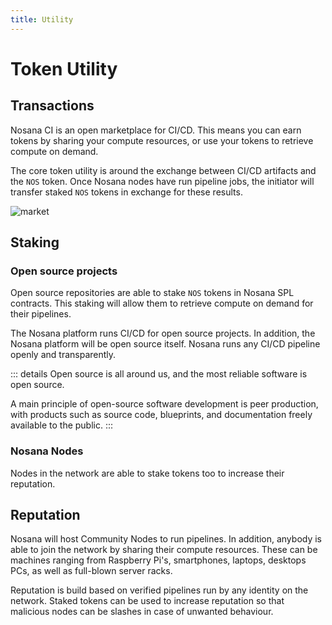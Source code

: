 ```yaml
---
title: Utility
---
```


# Token Utility

## Transactions

Nosana CI is an open marketplace for CI/CD.
This means you can earn tokens by sharing your compute resources,
or use your tokens to retrieve compute on demand.

The core token utility is around the exchange between CI/CD artifacts and the `NOS` token.
Once Nosana nodes have run pipeline jobs, the initiator will transfer staked `NOS` tokens
in exchange for these results.

![market](~@assets/nos-black.gif)

## Staking

### Open source projects

Open source repositories are able to stake `NOS` tokens in Nosana SPL contracts.
This staking will allow them to retrieve compute on demand for their pipelines.

The Nosana platform runs CI/CD for open source projects.
In addition, the Nosana platform will be open source itself.
Nosana runs any  CI/CD pipeline openly and transparently.

::: details
Open source is all around us,
and the most reliable software is open source.

A main principle of open-source software development is peer production,
with products such as source code, blueprints,
and documentation freely available to the public.
:::

### Nosana Nodes

Nodes in the network are able to stake tokens too to increase their reputation.

## Reputation

Nosana will host Community Nodes to run pipelines. In addition, anybody is able to join 
the network by sharing their compute resources. These can be machines ranging from 
Raspberry Pi's, smartphones, laptops, desktops PCs, as well as full-blown server racks.

Reputation is build based on verified pipelines run by any identity on the network.
Staked tokens can be used to increase reputation so that malicious nodes can be
slashes in case of unwanted behaviour.
